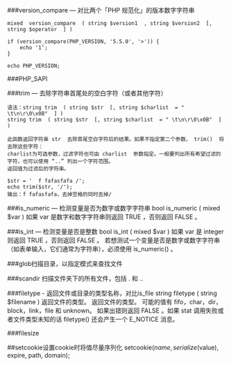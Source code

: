 ###version_compare — 对比两个「PHP 规范化」的版本数字字符串

	mixed  version_compare  ( string $version1  , string $version2  [, string $operator  ] )
	
	if (version_compare(PHP_VERSION, '5.5.0', '>')) {
		echo '1';
	}

	echo PHP_VERSION;

###PHP_SAPI

###trim — 去除字符串首尾处的空白字符（或者其他字符） 

	语法：string trim  ( string $str  [, string $charlist  = " \t\n\r\0\x0B"  ] )
	string trim  ( string $str  [, string $charlist  = " \t\n\r\0\x0B"  ] )

	此函数返回字符串 str  去除首尾空白字符后的结果。如果不指定第二个参数， trim()  将去除这些字符：
	charlist为可选参数，过滤字符也可由 charlist  参数指定。一般要列出所有希望过滤的字符，也可以使用 “..” 列出一个字符范围。 
	返回值为过滤后的字符串。 

	$str = '  f fafasfafa /';
	echo trim($str, '/');
	输出：f fafasfafa，去掉空格的同时去掉/

###is_numeric — 检测变量是否为数字或数字字符串 
	bool is_numeric  ( mixed  $var  )
	如果 var  是数字和数字字符串则返回 TRUE ，否则返回 FALSE 。 


###is_int — 检测变量是否是整数 
	bool is_int  ( mixed  $var  )
	如果 var  是 integer  则返回 TRUE ，否则返回 FALSE 。 
	若想测试一个变量是否是数字或数字字符串（如表单输入，它们通常为字符串），必须使用 is_numeric() 。

###glob扫描目录，以指定模式来查找文件

###scandir 扫描文件夹下的所有文件，包括 .  和  ..

###filetype - 返回文件或目录的类型名称，对比is_file
	string filetype  ( string $filename  )
	返回文件的类型。 
	返回文件的类型。 可能的值有 fifo，char，dir，block，link，file 和 unknown。 
	如果出错则返回 FALSE 。如果 stat 调用失败或者文件类型未知的话 filetype()  还会产生一个 E_NOTICE  消息。 

###filesize
 



##setcookie设置cookie时将值尽量序列化
setcookie($name, serialize($value), expire, path, domain);